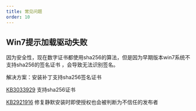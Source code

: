 ```yaml
---
title: 常见问题
order: 10
---
```


## Win7提示加载驱动失败

因为安全性，现在数字证书都使用sha256的算法，但是因为早期版本win7系统不支持sha256的签名证书 ，会导致无法识别签名。

解决方案：安装补丁支持sha256签名证书

[KB3033929](https://technet.microsoft.com/en-us/library/security/3033929) 支持sha256证书

[KB2921916](https://support.microsoft.com/en-us/kb/2921916)  修复静默安装时即使授权也会被判断为不信任的发布者
